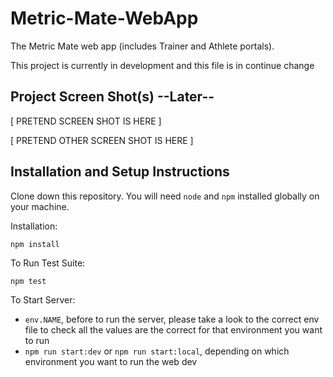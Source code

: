 # Metric-Mate-WebApp

The Metric Mate web app (includes Trainer and Athlete portals).

This project is currently in development and this file is in continue change 

## Project Screen Shot(s) --Later--

[ PRETEND SCREEN SHOT IS HERE ]

[ PRETEND OTHER SCREEN SHOT IS HERE ]

## Installation and Setup Instructions

Clone down this repository. You will need `node` and `npm` installed globally on your machine.  

Installation:

`npm install`  

To Run Test Suite:  

`npm test`  

To Start Server:
- `env.NAME`, before to run the server, please take a look to the correct env file to check all the values are the correct for that environment you want to run
- `npm run start:dev` or `npm run start:local`, depending on which environment you want to run the web dev
